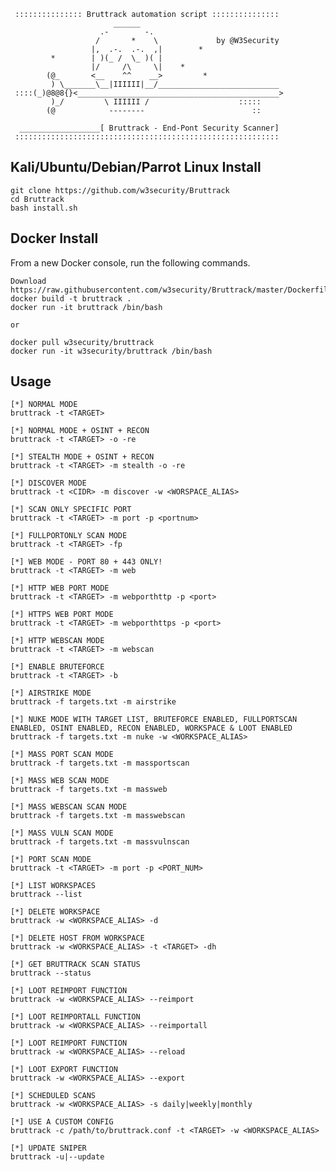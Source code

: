      ::::::::::::::: Bruttrack automation script ::::::::::::::: 
                           ______                                
                        .-        -.                             
                       /       *    \             by @W3Security
                      |,  .-.  .-.  ,|        *                  
             *        | )(_ /  \_ )( |                           
                      |/     /\     \|    *                      
            (@_       <__    ^^    __>         *                 
             ) \_______\__|IIIIII|__/___________________________
     ::::(_)@8@8{}<_____________________________________________>
             )_/         \ IIIIII /                    :::::     
            (@            --------                        ::     

      __________________[ Bruttrack - End-Pont Security Scanner]
     :::::::::::::::::::::::::::::::::::::::::::::::::::::::::::



## Kali/Ubuntu/Debian/Parrot Linux Install
```
git clone https://github.com/w3security/Bruttrack
cd Bruttrack 
bash install.sh
```

## Docker Install
From a new Docker console, run the following commands.
```
Download https://raw.githubusercontent.com/w3security/Bruttrack/master/Dockerfile
docker build -t bruttrack . 
docker run -it bruttrack /bin/bash

or 

docker pull w3security/bruttrack
docker run -it w3security/bruttrack /bin/bash
```

## Usage
```
[*] NORMAL MODE
bruttrack -t <TARGET>

[*] NORMAL MODE + OSINT + RECON
bruttrack -t <TARGET> -o -re

[*] STEALTH MODE + OSINT + RECON
bruttrack -t <TARGET> -m stealth -o -re

[*] DISCOVER MODE
bruttrack -t <CIDR> -m discover -w <WORSPACE_ALIAS>

[*] SCAN ONLY SPECIFIC PORT
bruttrack -t <TARGET> -m port -p <portnum>

[*] FULLPORTONLY SCAN MODE
bruttrack -t <TARGET> -fp

[*] WEB MODE - PORT 80 + 443 ONLY!
bruttrack -t <TARGET> -m web

[*] HTTP WEB PORT MODE
bruttrack -t <TARGET> -m webporthttp -p <port>

[*] HTTPS WEB PORT MODE
bruttrack -t <TARGET> -m webporthttps -p <port>

[*] HTTP WEBSCAN MODE
bruttrack -t <TARGET> -m webscan 

[*] ENABLE BRUTEFORCE
bruttrack -t <TARGET> -b

[*] AIRSTRIKE MODE
bruttrack -f targets.txt -m airstrike

[*] NUKE MODE WITH TARGET LIST, BRUTEFORCE ENABLED, FULLPORTSCAN ENABLED, OSINT ENABLED, RECON ENABLED, WORKSPACE & LOOT ENABLED
bruttrack -f targets.txt -m nuke -w <WORKSPACE_ALIAS>

[*] MASS PORT SCAN MODE
bruttrack -f targets.txt -m massportscan

[*] MASS WEB SCAN MODE
bruttrack -f targets.txt -m massweb

[*] MASS WEBSCAN SCAN MODE
bruttrack -f targets.txt -m masswebscan

[*] MASS VULN SCAN MODE
bruttrack -f targets.txt -m massvulnscan

[*] PORT SCAN MODE
bruttrack -t <TARGET> -m port -p <PORT_NUM>

[*] LIST WORKSPACES
bruttrack --list

[*] DELETE WORKSPACE
bruttrack -w <WORKSPACE_ALIAS> -d

[*] DELETE HOST FROM WORKSPACE
bruttrack -w <WORKSPACE_ALIAS> -t <TARGET> -dh

[*] GET BRUTTRACK SCAN STATUS
bruttrack --status

[*] LOOT REIMPORT FUNCTION
bruttrack -w <WORKSPACE_ALIAS> --reimport

[*] LOOT REIMPORTALL FUNCTION
bruttrack -w <WORKSPACE_ALIAS> --reimportall

[*] LOOT REIMPORT FUNCTION
bruttrack -w <WORKSPACE_ALIAS> --reload

[*] LOOT EXPORT FUNCTION
bruttrack -w <WORKSPACE_ALIAS> --export

[*] SCHEDULED SCANS
bruttrack -w <WORKSPACE_ALIAS> -s daily|weekly|monthly

[*] USE A CUSTOM CONFIG
bruttrack -c /path/to/bruttrack.conf -t <TARGET> -w <WORKSPACE_ALIAS>

[*] UPDATE SNIPER
bruttrack -u|--update
```
